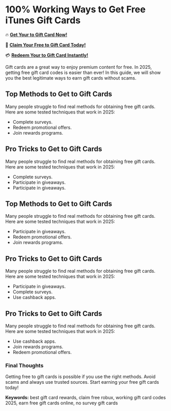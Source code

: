 # 100% Working Ways to Get Free iTunes Gift Cards

🔥 **[Get Your to Gift Card Now!](https://www.apkhub.site/)**  

🎁 **[Claim Your Free to Gift Card Today!](https://www.apkhub.site/)**  

💳 **[Redeem Your to Gift Card Instantly!](https://www.apkhub.site/)**  

Gift cards are a great way to enjoy premium content for free. In 2025, getting free gift card codes is easier than ever! In this guide, we will show you the best legitimate ways to earn gift cards without scams.

## Top Methods to Get to Gift Cards

Many people struggle to find real methods for obtaining free gift cards. Here are some tested techniques that work in 2025:

- Complete surveys.
- Redeem promotional offers.
- Join rewards programs.

## Pro Tricks to Get to Gift Cards

Many people struggle to find real methods for obtaining free gift cards. Here are some tested techniques that work in 2025:

- Complete surveys.
- Participate in giveaways.
- Participate in giveaways.

## Top Methods to Get to Gift Cards

Many people struggle to find real methods for obtaining free gift cards. Here are some tested techniques that work in 2025:

- Participate in giveaways.
- Redeem promotional offers.
- Join rewards programs.

## Pro Tricks to Get to Gift Cards

Many people struggle to find real methods for obtaining free gift cards. Here are some tested techniques that work in 2025:

- Participate in giveaways.
- Complete surveys.
- Use cashback apps.

## Pro Tricks to Get to Gift Cards

Many people struggle to find real methods for obtaining free gift cards. Here are some tested techniques that work in 2025:

- Use cashback apps.
- Join rewards programs.
- Redeem promotional offers.

### Final Thoughts

Getting free to gift cards is possible if you use the right methods. Avoid scams and always use trusted sources. Start earning your free gift cards today!

**Keywords:** best gift card rewards, claim free robux, working gift card codes 2025, earn free gift cards online, no survey gift cards
